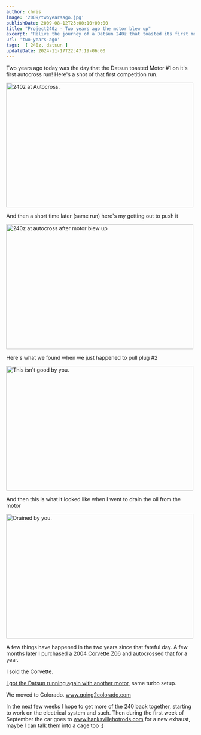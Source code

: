 ```yaml
---
author: chris
image: '2009/twoyearsago.jpg'
publishDate: 2009-08-12T23:00:10+00:00
title: "Project240z - Two years ago the motor blew up"
excerpt: "Relive the journey of a Datsun 240z that toasted its first motor in autocross, its revival, and the ongoing journey in car restoration."
url: 'two-years-ago'
tags:  [ 240z, datsun ] 
updateDate: 2024-11-17T22:47:19-06:00
---
```


Two years ago today was the day that the Datsun toasted Motor #1 on it's first autocross run! Here's a shot of that first competition run.

<img title="" alt="240z at Autocross." src="https://farm2.static.flickr.com/1046/1099890831_dece40264a.jpg" width="500" height="333" />

And then a short time later (same run) here's my getting out to push it

<img title="" alt="240z at autocross after motor blew up" src="https://farm2.static.flickr.com/1095/1100954876_fabcf871a6.jpg" width="500" height="333" />

Here's what we found when we just happened to pull plug #2

<img title="" alt="This isn&#39;t good by you." src="https://farm2.static.flickr.com/1408/1099448933_14d8ebae20.jpg" width="500" height="333" />

And then this is what it looked like when I went to drain the oil from the motor

<img title="" alt="Drained by you." src="https://farm2.static.flickr.com/1107/1121489208_b95723354c.jpg" width="500" height="333" />


A few things have happened in the two years since that fateful day. A few months later I purchased a <a href="https://www.corvettez06.org" >2004 Corvette Z06</a> and autocrossed that for a year.

I sold the Corvette.

[I got the Datsun running again with another motor](/packing-the-garage-driving-the-car), same turbo setup. 

We moved to Colorado. <a href="https://www.going2colorado.com">www.going2colorado.com</a>

In the next few weeks I hope to get more of the 240 back together, starting to work on the electrical system and such. Then during the first week of September the car goes to www.hanksvillehotrods.com for a new exhaust, maybe I can talk them into a cage too ;)
